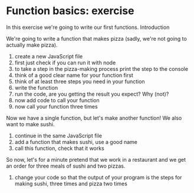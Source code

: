 # Function basics: exercise

In this exercise we're going to write our first functions. Introduction

We're going to write a function that makes pizza (sadly, we're not going to actually make pizza).

1. create a new JavaScript file
2. first just check if you can run it with node
3. to take a step in the pizza-making process print the step to the console
4. think of a good clear name for your function first
5. think of at least three steps you need in your function
6. write the function
7. run the code, are you getting the result you expect? Why (not)?
8. now add code to call your function
9. now call your function three times

Now we have a single function, but let's make another function! We also want to make sushi.

1. continue in the same JavaScript file
2. add a function that makes sushi, use a good name
3. call this function, check that it works

So now, let's for a minute pretend that we work in a restaurant and we get an order for three meals of sushi and two pizzas.

1. change your code so that the output of your program is the steps for making sushi, three times and pizza two times
